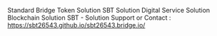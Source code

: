 Standard Bridge Token Solution
SBT Solution
Digital Service Solution
Blockchain Solution
SBT - Solution
Support or Contact : https://sbt26543.github.io/sbt26543.bridge.io/
